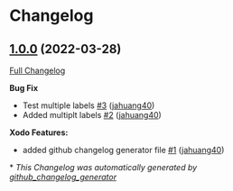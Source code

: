 # Changelog

## [1.0.0](https://github.com/jahuang40/ConventionalCommitSample/tree/1.0.0) (2022-03-28)

[Full Changelog](https://github.com/jahuang40/ConventionalCommitSample/compare/a9483a5163c1d470333acef52fef5bccad48153e...1.0.0)

**Bug Fix**

- Test multiple labels [\#3](https://github.com/jahuang40/ConventionalCommitSample/pull/3) ([jahuang40](https://github.com/jahuang40))
- Added multiplt labels [\#2](https://github.com/jahuang40/ConventionalCommitSample/pull/2) ([jahuang40](https://github.com/jahuang40))

**Xodo Features:**

- added github changelog generator file [\#1](https://github.com/jahuang40/ConventionalCommitSample/pull/1) ([jahuang40](https://github.com/jahuang40))



\* *This Changelog was automatically generated by [github_changelog_generator](https://github.com/github-changelog-generator/github-changelog-generator)*
